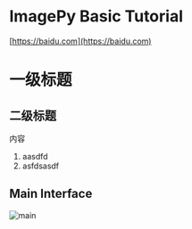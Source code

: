 ImagePy Basic Tutorial   
======================
[https://baidu.com](https://baidu.com)

# 一级标题
## 二级标题

内容

1. aasdfd
2. asfdsasdf


Main Interface
--------------
![](http://idoc.imagepy.org/imgs/main.png "main")  